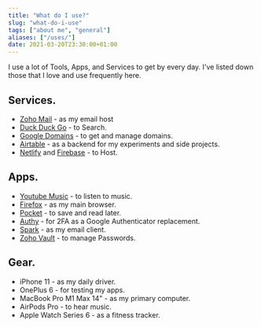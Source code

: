```yaml
---
title: "What do I use?"
slug: "what-do-i-use"
tags: ["about me", "general"]
aliases: ["/uses/"]
date: 2021-03-20T23:30:00+01:00
---
```

I use a lot of Tools, Apps, and Services to get by every day.
I've listed down those that I love and use frequently here.

## Services.
- [Zoho Mail](https://zoho.com/mail/) - as my email host
- [Duck Duck Go](https://duckduckgo.com/) - to Search.
- [Google Domains](https://domains.google.com/) - to get and manage domains.
- [Airtable](https://airtable.com/invite/r/dYQWU0zt/) - as a backend for my experiments and side projects.
- [Netlify](https://netlify.com/) and [Firebase](https://firebase.google.com/products/hosting/) - to Host.
## Apps.
- [Youtube Music](https://music.youtube.com/) - to listen to music.
- [Firefox](https://www.mozilla.org/en-US/firefox/) - as my main browser.
- [Pocket](https://getpocket.com/) - to save and read later.
- [Authy](https://authy.com/) - for 2FA as a Google Authenticator replacement.
- [Spark](https://sparkmailapp.com/) - as my email client.
- [Zoho Vault](https://www.zoho.com/vault/) - to manage Passwords.
## Gear.
- iPhone 11 - as my daily driver.
- OnePlus 6 - for testing my apps.
- MacBook Pro M1 Max 14" - as my primary computer.
- AirPods Pro - to hear music.
- Apple Watch Series 6 - as a fitness tracker.

